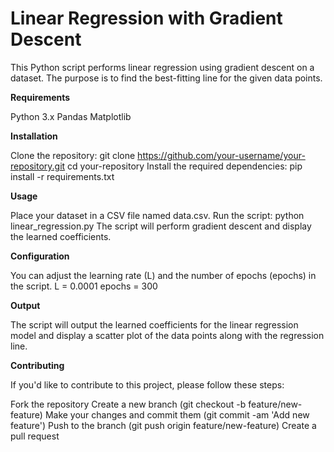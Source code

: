 # Linear Regression with Gradient Descent

This Python script performs linear regression using gradient descent on a dataset. The purpose is to find the best-fitting line for the given data points.

**Requirements**

Python 3.x
Pandas
Matplotlib

**Installation**

Clone the repository:
git clone https://github.com/your-username/your-repository.git
cd your-repository
Install the required dependencies:
pip install -r requirements.txt

**Usage**

Place your dataset in a CSV file named data.csv.
Run the script:
python linear_regression.py
The script will perform gradient descent and display the learned coefficients.

**Configuration**

You can adjust the learning rate (L) and the number of epochs (epochs) in the script.
L = 0.0001
epochs = 300

**Output**

The script will output the learned coefficients for the linear regression model and display a scatter plot of the data points along with the regression line.

**Contributing**

If you'd like to contribute to this project, please follow these steps:

Fork the repository
Create a new branch (git checkout -b feature/new-feature)
Make your changes and commit them (git commit -am 'Add new feature')
Push to the branch (git push origin feature/new-feature)
Create a pull request
